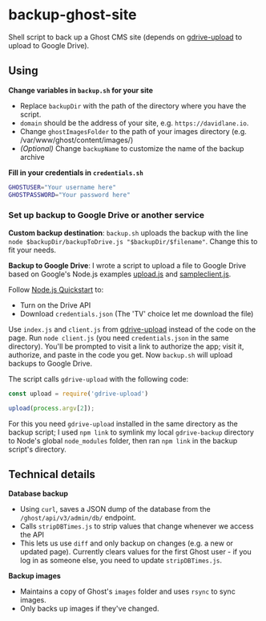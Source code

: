 # backup-ghost-site
Shell script to back up a Ghost CMS site (depends on [gdrive-upload](https://github.com/solarfl4re/gdrive-upload) to upload to Google Drive).

## Using
**Change variables in `backup.sh` for your site**
- Replace `backupDir` with the path of the directory where you have the script.
- `domain` should be the address of your site, e.g. `https://davidlane.io`.
- Change `ghostImagesFolder` to the path of your images directory (e.g. /var/www/ghost/content/images/)
- _(Optional)_ Change `backupName` to customize the name of the backup archive

**Fill in your credentials in `credentials.sh`**
````bash
GHOSTUSER="Your username here"
GHOSTPASSWORD="Your password here"
````

### Set up backup to Google Drive or another service

**Custom backup destination**:
`backup.sh` uploads the backup with the line `node $backupDir/backupToDrive.js "$backupDir/$filename"`. Change this to fit your needs.

**Backup to Google Drive**:
I wrote a script to upload a file to Google Drive based on Google's Node.js examples [upload.js](https://github.com/googleapis/google-api-nodejs-client/blob/master/samples/drive/upload.js) and [sampleclient.js](https://github.com/googleapis/google-api-nodejs-client/blob/master/samples/sampleclient.js).

Follow [Node.js Quickstart](https://developers.google.com/drive/api/v3/quickstart/nodejs) to:
- Turn on the Drive API
- Download `credentials.json` (The 'TV' choice let me download the file)

Use `index.js` and `client.js` from [gdrive-upload](https://github.com/solarfl4re/gdrive-upload) instead of the code on the page.
Run `node client.js` (you need `credentials.json` in the same directory). You'll be prompted to visit a link to authorize the app; visit it, authorize, and paste in the code you get. Now `backup.sh` will upload backups to Google Drive.

The script calls `gdrive-upload` with the following code:
````js
const upload = require('gdrive-upload')

upload(process.argv[2]);
````
For this you need `gdrive-upload` installed in the same directory as the backup script; I used `npm link` to symlink my local `gdrive-backup` directory to Node's global `node_modules` folder, then ran `npm link` in the backup script's directory.


## Technical details
**Database backup**
- Using `curl`, saves a JSON dump of the database from the `/ghost/api/v3/admin/db/` endpoint.
- Calls `stripDBTimes.js` to strip values that change whenever we access the API
- This lets us use `diff` and only backup on changes (e.g. a new or updated page). Currently clears values for the first Ghost user - if you log in as someone else, you need to update `stripDBTimes.js`.

**Backup images**
- Maintains a copy of Ghost's `images` folder and uses `rsync` to sync images.
- Only backs up images if they've changed.
